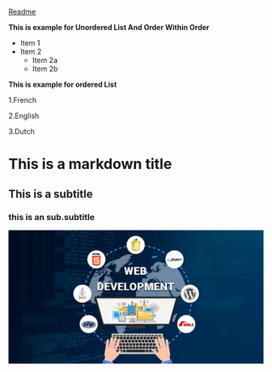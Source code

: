 [Readme](./_README.md)

**This is example for Unordered List And Order Within Order**
* Item 1
* Item 2
  * Item 2a
  * Item 2b

**This is example for ordered List**

1.French 

2.English

3.Dutch

# This is a markdown title 

 ## This is a subtitle 

 ### this is an  sub.subtitle 

 ![sample image](/images/sample.jpeg)